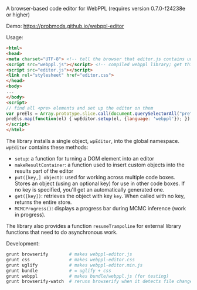 A browser-based code editor for WebPPL (requires version 0.7.0-f24238e or higher)

Demo: https://probmods.github.io/webppl-editor

Usage:

```html
<html>
<head>
<meta charset="UTF-8"> <!-- tell the browser that editor.js contains unicode -->
<script src="webppl.js"></script> <!-- compiled webppl library; get this from https://github.com/probmods/webppl -->
<script src="editor.js"></script>
<link rel="stylesheet" href="editor.css">
</head>
<body>
...
</body>
<script>
// find all <pre> elements and set up the editor on them
var preEls = Array.prototype.slice.call(document.querySelectorAll("pre"));
preEls.map(function(el) { wpEditor.setup(el, {language: 'webppl'}); });
</script>
</html>
```

The library installs a single object, `wpEditor`, into the global namespace. `wpEditor` contains these methods:

- `setup`: a function for turning a DOM element into an editor
- `makeResultContainer`: a function used to insert custom objects into the results part of the editor
- `put([key,] object)`: used for working across multiple code boxes. Stores an object (using an optional key) for use in other code boxes. If no key is specified, you'll get an automatically generated one.
- `get([key])`: retrieves the object with key `key`. When called with no key, returns the entire store.
- `MCMCProgress()`: displays a progress bar during MCMC inference (work in progress).

The library also provides a function `resumeTrampoline` for external library functions that need to do asynchronous work.

Development:

```sh
grunt browserify        # makes webppl-editor.js
grunt css               # makes webppl-editor.css
grunt uglify            # makes webppl-editor.min.js
grunt bundle            # = uglify + css
grunt webppl            # makes bundle/webppl.js (for testing)
grunt browserify-watch  # reruns browserify when it detects file changes
```
